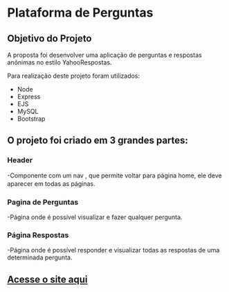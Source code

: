 # Plataforma de Perguntas



## Objetivo do Projeto

A proposta foi desenvolver uma aplicação de perguntas e respostas anônimas no estilo YahooRespostas.

Para  realização deste projeto foram utilizados:

* Node
* Express
* EJS
* MySQL
* Bootstrap

## O projeto foi criado em 3 grandes partes:

### Header

-Componente com um nav , que permite voltar para página home, ele deve aparecer em todas as páginas.ㅤ

### Pagina de Perguntas

-Página onde é possível visualizar e fazer qualquer pergunta.

### Página Respostas

-Página onde é possível responder e visualizar todas as respostas de uma determinada pergunta.


## [Acesse o site aqui](http://159.223.155.169)
